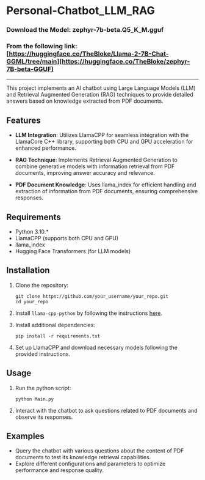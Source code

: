 # Personal-Chatbot_LLM_RAG

### Download the Model: zephyr-7b-beta.Q5_K_M.gguf
### From the following link: [https://huggingface.co/TheBloke/Llama-2-7B-Chat-GGML/tree/main](https://huggingface.co/TheBloke/zephyr-7B-beta-GGUF)

---

This project implements an AI chatbot using Large Language Models (LLM) and Retrieval Augmented Generation (RAG) techniques to provide detailed answers based on knowledge extracted from PDF documents.

## Features

- **LLM Integration**: Utilizes LlamaCPP for seamless integration with the LlamaCore C++ library, supporting both CPU and GPU acceleration for enhanced performance.
  
- **RAG Technique**: Implements Retrieval Augmented Generation to combine generative models with information retrieval from PDF documents, improving answer accuracy and relevance.
  
- **PDF Document Knowledge**: Uses llama_index for efficient handling and extraction of information from PDF documents, ensuring comprehensive responses.

## Requirements

- Python 3.10.*
- LlamaCPP (supports both CPU and GPU)
- llama_index
- Hugging Face Transformers (for LLM models)

## Installation

1. Clone the repository:
   ```
   git clone https://github.com/your_username/your_repo.git
   cd your_repo
   ```

2. Install `llama-cpp-python` by following the instructions [here](https://github.com/abetlen/llama-cpp-python).

3. Install additional dependencies:
   ```
   pip install -r requirements.txt
   ```

4. Set up LlamaCPP and download necessary models following the provided instructions.

## Usage

1. Run the python script:
   ```
   python Main.py
   ```

2. Interact with the chatbot to ask questions related to PDF documents and observe its responses.

## Examples

- Query the chatbot with various questions about the content of PDF documents to test its knowledge retrieval capabilities.
- Explore different configurations and parameters to optimize performance and response quality.
